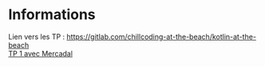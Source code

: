 # Informations  
Lien vers les TP : https://gitlab.com/chillcoding-at-the-beach/kotlin-at-the-beach  
[TP 1 avec Mercadal](https://github.com/jeremydeblaecker/Dev_mobile_niv2_HelloYou)  
